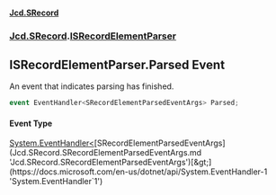 #### [Jcd.SRecord](index.md 'index')
### [Jcd.SRecord](Jcd.SRecord.md 'Jcd.SRecord').[ISRecordElementParser](Jcd.SRecord.ISRecordElementParser.md 'Jcd.SRecord.ISRecordElementParser')

## ISRecordElementParser.Parsed Event

An event that indicates parsing has finished.

```csharp
event EventHandler<SRecordElementParsedEventArgs> Parsed;
```

#### Event Type
[System.EventHandler&lt;](https://docs.microsoft.com/en-us/dotnet/api/System.EventHandler-1 'System.EventHandler`1')[SRecordElementParsedEventArgs](Jcd.SRecord.SRecordElementParsedEventArgs.md 'Jcd.SRecord.SRecordElementParsedEventArgs')[&gt;](https://docs.microsoft.com/en-us/dotnet/api/System.EventHandler-1 'System.EventHandler`1')